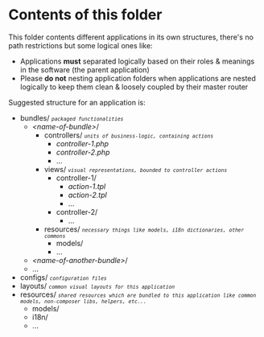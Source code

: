Contents of this folder
=======================

This folder contents different applications in its own structures, there's no path restrictions but some logical ones
like:

 - Applications **must** separated logically based on their roles & meanings
   in the software (the parent application)
 - Please **do not** nesting application folders when applications are nested logically to keep them clean & loosely coupled by their master router

Suggested structure for an application is:

 - bundles/ <small>*`packaged functionalities`*</small>
	 - *&lt;name-of-bundle&gt;*/
		 - controllers/ <small>*`units of business-logic, containing actions`*</small>
			 - *controller-1.php*
			 - *controller-2.php*
			 - ...
		 - views/ <small>*`visual representations, bounded to controller actions`*</small>
			 - controller-1/
				 - *action-1.tpl*
				 - *action-2.tpl*
				 - ...
			 - controller-2/
				 - ...
		 - resources/ <small>*`necessary things like models, i18n dictionaries, other commons`*</small>
			 - models/
			 - ...
	 - *&lt;name-of-another-bundle&gt;*/
	 - ...
 - configs/ <small>*`configuration files`*</small>
 - layouts/ <small>*`common visual layouts for this application`*</small>
 - resources/ <small>*`shared resources which are bundled to this application like common models, non-composer libs, helpers, etc...`*</small>
	 - models/
	 - i18n/
	 - ...

